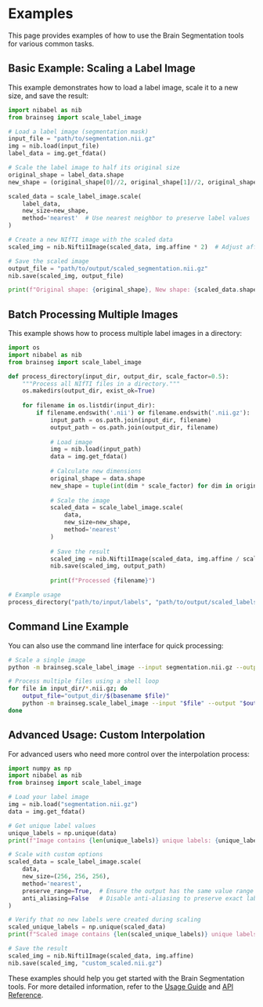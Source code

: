# Examples

This page provides examples of how to use the Brain Segmentation tools for various common tasks.

## Basic Example: Scaling a Label Image

This example demonstrates how to load a label image, scale it to a new size, and save the result:

```python
import nibabel as nib
from brainseg import scale_label_image

# Load a label image (segmentation mask)
input_file = "path/to/segmentation.nii.gz"
img = nib.load(input_file)
label_data = img.get_fdata()

# Scale the label image to half its original size
original_shape = label_data.shape
new_shape = (original_shape[0]//2, original_shape[1]//2, original_shape[2]//2)

scaled_data = scale_label_image.scale(
    label_data,
    new_size=new_shape,
    method='nearest'  # Use nearest neighbor to preserve label values
)

# Create a new NIfTI image with the scaled data
scaled_img = nib.Nifti1Image(scaled_data, img.affine * 2)  # Adjust affine for new voxel size

# Save the scaled image
output_file = "path/to/output/scaled_segmentation.nii.gz"
nib.save(scaled_img, output_file)

print(f"Original shape: {original_shape}, New shape: {scaled_data.shape}")
```

## Batch Processing Multiple Images

This example shows how to process multiple label images in a directory:

```python
import os
import nibabel as nib
from brainseg import scale_label_image

def process_directory(input_dir, output_dir, scale_factor=0.5):
    """Process all NIfTI files in a directory."""
    os.makedirs(output_dir, exist_ok=True)
    
    for filename in os.listdir(input_dir):
        if filename.endswith('.nii') or filename.endswith('.nii.gz'):
            input_path = os.path.join(input_dir, filename)
            output_path = os.path.join(output_dir, filename)
            
            # Load image
            img = nib.load(input_path)
            data = img.get_fdata()
            
            # Calculate new dimensions
            original_shape = data.shape
            new_shape = tuple(int(dim * scale_factor) for dim in original_shape)
            
            # Scale the image
            scaled_data = scale_label_image.scale(
                data,
                new_size=new_shape,
                method='nearest'
            )
            
            # Save the result
            scaled_img = nib.Nifti1Image(scaled_data, img.affine / scale_factor)
            nib.save(scaled_img, output_path)
            
            print(f"Processed {filename}")

# Example usage
process_directory("path/to/input/labels", "path/to/output/scaled_labels")
```

## Command Line Example

You can also use the command line interface for quick processing:

```bash
# Scale a single image
python -m brainseg.scale_label_image --input segmentation.nii.gz --output scaled.nii.gz --size 128 128 128

# Process multiple files using a shell loop
for file in input_dir/*.nii.gz; do
    output_file="output_dir/$(basename $file)"
    python -m brainseg.scale_label_image --input "$file" --output "$output_file" --size 128 128 128
done
```

## Advanced Usage: Custom Interpolation

For advanced users who need more control over the interpolation process:

```python
import numpy as np
import nibabel as nib
from brainseg import scale_label_image

# Load your label image
img = nib.load("segmentation.nii.gz")
data = img.get_fdata()

# Get unique label values
unique_labels = np.unique(data)
print(f"Image contains {len(unique_labels)} unique labels: {unique_labels}")

# Scale with custom options
scaled_data = scale_label_image.scale(
    data,
    new_size=(256, 256, 256),
    method='nearest',
    preserve_range=True,  # Ensure the output has the same value range as input
    anti_aliasing=False   # Disable anti-aliasing to preserve exact label values
)

# Verify that no new labels were created during scaling
scaled_unique_labels = np.unique(scaled_data)
print(f"Scaled image contains {len(scaled_unique_labels)} unique labels: {scaled_unique_labels}")

# Save the result
scaled_img = nib.Nifti1Image(scaled_data, img.affine)
nib.save(scaled_img, "custom_scaled.nii.gz")
```

These examples should help you get started with the Brain Segmentation tools. For more detailed information, refer to the [Usage Guide](usage.md) and [API Reference](api_reference.md).